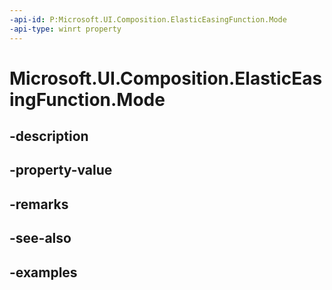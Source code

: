 ```yaml
---
-api-id: P:Microsoft.UI.Composition.ElasticEasingFunction.Mode
-api-type: winrt property
---
```


# Microsoft.UI.Composition.ElasticEasingFunction.Mode

<!--
public Microsoft.UI.Composition.CompositionEasingFunctionMode Mode { get; }
-->


## -description

## -property-value

## -remarks

## -see-also

## -examples


